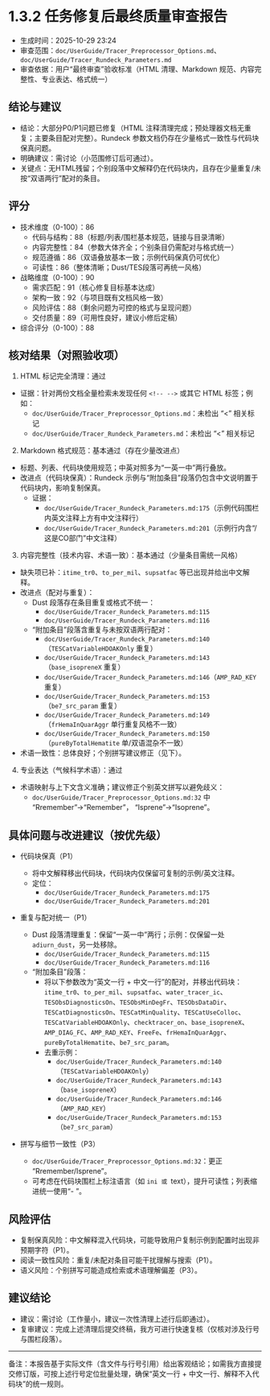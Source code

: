 # 1.3.2 任务修复后最终质量审查报告

- 生成时间：2025-10-29 23:24
- 审查范围：`doc/UserGuide/Tracer_Preprocessor_Options.md`、`doc/UserGuide/Tracer_Rundeck_Parameters.md`
- 审查依据：用户“最终审查”验收标准（HTML 清理、Markdown 规范、内容完整性、专业表达、格式统一）

## 结论与建议
- 结论：大部分P0/P1问题已修复（HTML 注释清理完成；预处理器文档无重复；主要条目配对完整）。Rundeck 参数文档仍存在少量格式一致性与代码块保真问题。
- 明确建议：需讨论（小范围修订后可通过）。
- 关键点：无HTML残留；个别段落中文解释仍在代码块内，且存在少量重复/未按“双语两行”配对的条目。

## 评分
- 技术维度（0-100）：86
  - 代码与结构：88（标题/列表/围栏基本规范，链接与目录清晰）
  - 内容完整性：84（参数大体齐全；个别条目仍需配对与格式统一）
  - 规范遵循：86（双语叠放基本一致；示例代码保真仍可优化）
  - 可读性：86（整体清晰；Dust/TES段落可再统一风格）
- 战略维度（0-100）：90
  - 需求匹配：91（核心修复目标基本达成）
  - 架构一致：92（与项目既有文档风格一致）
  - 风险评估：88（剩余问题为可控的格式与呈现问题）
  - 交付质量：89（可用性良好，建议小修后定稿）
- 综合评分（0-100）：88

## 核对结果（对照验收项）
1) HTML 标记完全清理：通过
- 证据：针对两份文档全量检索未发现任何 `<!-- -->` 或其它 HTML 标签；例如：
  - `doc/UserGuide/Tracer_Preprocessor_Options.md`：未检出 “<” 相关标记
  - `doc/UserGuide/Tracer_Rundeck_Parameters.md`：未检出 “<” 相关标记

2) Markdown 格式规范：基本通过（存在少量改进点）
- 标题、列表、代码块使用规范；中英对照多为“一英一中”两行叠放。
- 改进点（代码块保真）：Rundeck 示例与“附加条目”段落仍包含中文说明置于代码块内，影响复制保真。
  - 证据：
    - `doc/UserGuide/Tracer_Rundeck_Parameters.md:175`（示例代码围栏内英文注释上方有中文注释行）
    - `doc/UserGuide/Tracer_Rundeck_Parameters.md:201`（示例行内含“/ 这是CO部门”中文注释）

3) 内容完整性（技术内容、术语一致）：基本通过（少量条目需统一风格）
- 缺失项已补：`itime_tr0`、`to_per_mil`、`supsatfac` 等已出现并给出中文解释。
- 改进点（配对与重复）：
  - Dust 段落存在条目重复或格式不统一：
    - `doc/UserGuide/Tracer_Rundeck_Parameters.md:115`
    - `doc/UserGuide/Tracer_Rundeck_Parameters.md:116`
  - “附加条目”段落含重复与未按双语两行配对：
    - `doc/UserGuide/Tracer_Rundeck_Parameters.md:140`（`TESCatVariableHDOAKOnly` 重复）
    - `doc/UserGuide/Tracer_Rundeck_Parameters.md:143`（`base_isopreneX` 重复）
    - `doc/UserGuide/Tracer_Rundeck_Parameters.md:146`（`AMP_RAD_KEY` 重复）
    - `doc/UserGuide/Tracer_Rundeck_Parameters.md:153`（`be7_src_param` 重复）
    - `doc/UserGuide/Tracer_Rundeck_Parameters.md:149`（`frHemaInQuarAggr` 单行重复风格不一致）
    - `doc/UserGuide/Tracer_Rundeck_Parameters.md:150`（`pureByTotalHematite` 单/双语混杂不一致）
- 术语一致性：总体良好；个别拼写建议修正（见下）。

4) 专业表达（气候科学术语）：通过
- 术语映射与上下文含义准确；建议修正个别英文拼写以避免歧义：
  - `doc/UserGuide/Tracer_Preprocessor_Options.md:32` 中 “Rremember”→“Remember”， “Isprene”→“Isoprene”。

## 具体问题与改进建议（按优先级）
- 代码块保真（P1）
  - 将中文解释移出代码块，代码块内仅保留可复制的示例/英文注释。
  - 定位：
    - `doc/UserGuide/Tracer_Rundeck_Parameters.md:175`
    - `doc/UserGuide/Tracer_Rundeck_Parameters.md:201`

- 重复与配对统一（P1）
  - Dust 段落清理重复：保留“一英一中”两行；示例：仅保留一处 `adiurn_dust`，另一处移除。
    - `doc/UserGuide/Tracer_Rundeck_Parameters.md:115`
    - `doc/UserGuide/Tracer_Rundeck_Parameters.md:116`
  - “附加条目”段落：
    - 将以下参数改为“英文一行 + 中文一行”的配对，并移出代码块：
      `itime_tr0`、`to_per_mil`、`supsatfac`、`water_tracer_ic`、`TESObsDiagnosticsOn`、`TESObsMinDegFr`、`TESObsDataDir`、`TESCatDiagnosticsOn`、`TESCatMinQuality`、`TESCatUseColloc`、`TESCatVariableHDOAKOnly`、`checktracer_on`、`base_isopreneX`、`AMP_DIAG_FC`、`AMP_RAD_KEY`、`FreeFe`、`frHemaInQuarAggr`、`pureByTotalHematite`、`be7_src_param`。
    - 去重示例：
      - `doc/UserGuide/Tracer_Rundeck_Parameters.md:140`（`TESCatVariableHDOAKOnly`）
      - `doc/UserGuide/Tracer_Rundeck_Parameters.md:143`（`base_isopreneX`）
      - `doc/UserGuide/Tracer_Rundeck_Parameters.md:146`（`AMP_RAD_KEY`）
      - `doc/UserGuide/Tracer_Rundeck_Parameters.md:153`（`be7_src_param`）

- 拼写与细节一致性（P3）
  - `doc/UserGuide/Tracer_Preprocessor_Options.md:32`：更正 “Rremember/Isprene”。
  - 可考虑在代码块围栏上标注语言（如 ```ini 或 ```text），提升可读性；列表缩进统一使用“- ”。

## 风险评估
- 复制保真风险：中文解释混入代码块，可能导致用户复制示例到配置时出现非预期字符（P1）。
- 阅读一致性风险：重复/未配对条目可能干扰理解与搜索（P1）。
- 语义风险：个别拼写可能造成检索或术语理解偏差（P3）。

## 建议结论
- 建议：需讨论（工作量小，建议一次性清理上述行后即通过）。
- 复审建议：完成上述清理后提交终稿，我方可进行快速复核（仅核对涉及行号与围栏段落）。

---
备注：本报告基于实际文件（含文件与行号引用）给出客观结论；如需我方直接提交修订版，可按上述行号定位批量处理，确保“英文一行 + 中文一行、解释不入代码块”的统一规则。
